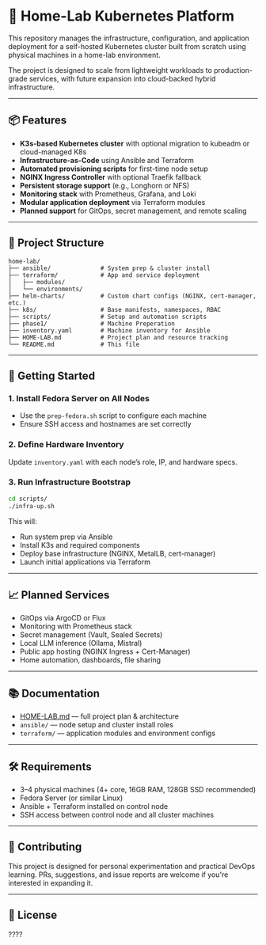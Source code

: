 # 🏡 Home-Lab Kubernetes Platform

This repository manages the infrastructure, configuration, and application deployment for a self-hosted Kubernetes cluster built from scratch using physical machines in a home-lab environment.

The project is designed to scale from lightweight workloads to production-grade services, with future expansion into cloud-backed hybrid infrastructure.

---

## 📦 Features

- **K3s-based Kubernetes cluster** with optional migration to kubeadm or cloud-managed K8s
- **Infrastructure-as-Code** using Ansible and Terraform
- **Automated provisioning scripts** for first-time node setup
- **NGINX Ingress Controller** with optional Traefik fallback
- **Persistent storage support** (e.g., Longhorn or NFS)
- **Monitoring stack** with Prometheus, Grafana, and Loki
- **Modular application deployment** via Terraform modules
- **Planned support** for GitOps, secret management, and remote scaling

---

## 🧱 Project Structure

```
home-lab/
├── ansible/              # System prep & cluster install
├── terraform/            # App and service deployment
│   ├── modules/
│   └── environments/
├── helm-charts/          # Custom chart configs (NGINX, cert-manager, etc.)
├── k8s/                  # Base manifests, namespaces, RBAC
├── scripts/              # Setup and automation scripts
├── phase1/               # Machine Preperation
├── inventory.yaml        # Machine inventory for Ansible
├── HOME-LAB.md           # Project plan and resource tracking
└── README.md             # This file
```

---

## 🚀 Getting Started

### 1. Install Fedora Server on All Nodes
- Use the `prep-fedora.sh` script to configure each machine
- Ensure SSH access and hostnames are set correctly

### 2. Define Hardware Inventory
Update `inventory.yaml` with each node’s role, IP, and hardware specs.

### 3. Run Infrastructure Bootstrap

```bash
cd scripts/
./infra-up.sh
```

This will:
- Run system prep via Ansible
- Install K3s and required components
- Deploy base infrastructure (NGINX, MetalLB, cert-manager)
- Launch initial applications via Terraform

---

## 📈 Planned Services

- GitOps via ArgoCD or Flux
- Monitoring with Prometheus stack
- Secret management (Vault, Sealed Secrets)
- Local LLM inference (Ollama, Mistral)
- Public app hosting (NGINX Ingress + Cert-Manager)
- Home automation, dashboards, file sharing

---

## 📚 Documentation

- [HOME-LAB.md](./HOME-LAB.md) — full project plan & architecture
- `ansible/` — node setup and cluster install roles
- `terraform/` — application modules and environment configs

---

## 🛠️ Requirements

- 3–4 physical machines (4+ core, 16GB RAM, 128GB SSD recommended)
- Fedora Server (or similar Linux)
- Ansible + Terraform installed on control node
- SSH access between control node and all cluster machines

---

## 🤝 Contributing

This project is designed for personal experimentation and practical DevOps learning. PRs, suggestions, and issue reports are welcome if you're interested in expanding it.

---

## 📜 License
????

